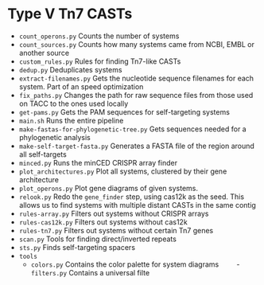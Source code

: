 # Type V Tn7 CASTs

  - `count_operons.py` Counts the number of systems
  - `count_sources.py` Counts how many systems came from NCBI, EMBL or another source
  - `custom_rules.py` Rules for finding Tn7-like CASTs
  - `dedup.py` Deduplicates systems
  - `extract-filenames.py` Gets the nucleotide sequence filenames for each system. Part of an speed optimization
  - `fix_paths.py` Changes the path for raw sequence files from those used on TACC to the ones used locally
  - `get-pams.py` Gets the PAM sequences for self-targeting systems 
  - `main.sh` Runs the entire pipeline 
  - `make-fastas-for-phylogenetic-tree.py` Gets sequences needed for a phylogenetic analysis
  - `make-self-target-fasta.py` Generates a FASTA file of the region around all self-targets 
  - `minced.py` Runs the minCED CRISPR array finder
  - `plot_architectures.py` Plot all systems, clustered by their gene architecture
  - `plot_operons.py` Plot gene diagrams of given systems.  
  - `relook.py` Redo the `gene_finder` step, using cas12k as the seed. This allows us to find systems with multiple distant CASTs in the same contig
  - `rules-array.py` Filters out systems without CRISPR arrays
  - `rules-cas12k.py` Filters out systems without cas12k 
  - `rules-tn7.py` Filters out systems without certain Tn7 genes
  - `scan.py` Tools for finding direct/inverted repeats
  - `sts.py` Finds self-targeting spacers
  - `tools`
    - `colors.py` Contains the color palette for system diagrams
    - `filters.py` Contains a universal filte

